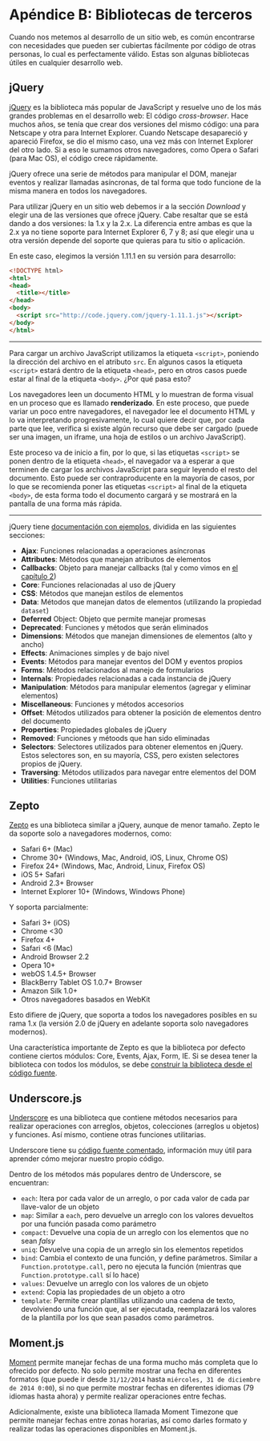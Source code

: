# Apéndice B: Bibliotecas de terceros

Cuando nos metemos al desarrollo de un sitio web, es común encontrarse con necesidades que pueden ser cubiertas fácilmente por código de otras personas, lo cual es perfectamente válido. Estas son algunas bibliotecas útiles en cualquier desarrollo web.

## jQuery

[jQuery](http://jquery.com/) es la biblioteca más popular de JavaScript y resuelve uno de los más grandes problemas en el desarrollo web: El código *cross-browser*. Hace muchos años, se tenía que crear dos versiones del mismo código: una para Netscape y otra para Internet Explorer. Cuando Netscape desapareció y apareció Firefox, se dio el mismo caso, una vez más con Internet Explorer del otro lado. Si a eso le sumamos otros navegadores, como Opera o Safari (para Mac OS), el código crece rápidamente.

jQuery ofrece una serie de métodos para manipular el DOM, manejar eventos y realizar llamadas asíncronas, de tal forma que todo funcione de la misma manera en todos los navegadores.

Para utilizar jQuery en un sitio web debemos ir a la sección *Download* y elegir una de las versiones que ofrece jQuery. Cabe resaltar que se está dando a dos versiones: la 1.x y la 2.x. La diferencia entre ambas es que la 2.x ya no tiene soporte para Internet Explorer 6, 7 y 8; así que elegir una u otra versión depende del soporte que quieras para tu sitio o aplicación.

En este caso, elegimos la versión 1.11.1 en su versión para desarrollo:

```html
<!DOCTYPE html>
<html>
<head>
  <title></title>
</head>
<body>
  <script src="http://code.jquery.com/jquery-1.11.1.js"></script>
</body>
</html>
```

---

Para cargar un archivo JavaScript utilizamos la etiqueta `<script>`, poniendo la dirección del archivo en el atributo `src`. En algunos casos la etiqueta `<script>` estará dentro de la etiqueta `<head>`, pero en otros casos puede estar al final de la etiqueta `<body>`. ¿Por qué pasa esto?

Los navegadores leen un documento HTML y lo muestran de forma visual en un proceso que es llamado __renderizado__. En este proceso, que puede variar un poco entre navegadores, el navegador lee el documento HTML y lo va interpretando progresivamente, lo cual quiere decir que, por cada parte que lee, verifica si existe algún recurso que debe ser cargado (puede ser una imagen, un iframe, una hoja de estilos o un archivo JavaScript).

Este proceso va de inicio a fin, por lo que, si las etiquetas `<script>` se ponen dentro de la etiqueta `<head>`, el navegador va a esperar a que terminen de cargar los archivos JavaScript para seguir leyendo el resto del documento. Esto puede ser contraproducente en la mayoría de casos, por lo que se recomienda poner las etiquetas `<script>` al final de la etiqueta `<body>`, de esta forma todo el documento cargará y se mostrará en la pantalla de una forma más rápida.

---

jQuery tiene [documentación con ejemplos](http://api.jquery.com/), dividida en las siguientes secciones:

* __Ajax__: Funciones relacionadas a operaciones asíncronas
* __Attributes__: Métodos que manejan atributos de elementos
* __Callbacks__: Objeto para manejar callbacks (tal y como vimos en [el capítulo 2](/2-funciones#callbacks))
* __Core__: Funciones relacionadas al uso de jQuery
* __CSS__: Métodos que manejan estilos de elementos
* __Data__: Métodos que manejan datos de elementos (utilizando la propiedad `dataset`)
* __Deferred__ Object: Objeto que permite manejar promesas
* __Deprecated__: Funciones y métodos que serán eliminados
* __Dimensions__: Métodos que manejan dimensiones de elementos (alto y ancho)
* __Effects__: Animaciones simples y de bajo nivel
* __Events__: Métodos para manejar eventos del DOM y eventos propios
* __Forms__: Métodos relacionados al manejo de formularios
* __Internals__: Propiedades relacionadas a cada instancia de jQuery
* __Manipulation__: Métodos para manipular elementos (agregar y eliminar elementos)
* __Miscellaneous__: Funciones y métodos accesorios
* __Offset__: Métodos utilizados para obtener la posición de elementos dentro del documento
* __Properties__: Propiedades globales de jQuery
* __Removed__: Funciones y métoods que han sido eliminadas
* __Selectors__: Selectores utilizados para obtener elementos en jQuery. Estos selectores son, en su mayoría, CSS, pero existen selectores propios de jQuery.
* __Traversing__: Métodos utilizados para navegar entre elementos del DOM
* __Utilities__: Funciones utilitarias

## Zepto

[Zepto](http://zeptojs.com/) es una biblioteca similar a jQuery, aunque de menor tamaño. Zepto le da soporte solo a navegadores modernos, como:

* Safari 6+ (Mac)
* Chrome 30+ (Windows, Mac, Android, iOS, Linux, Chrome OS)
* Firefox 24+ (Windows, Mac, Android, Linux, Firefox OS)
* iOS 5+ Safari
* Android 2.3+ Browser
* Internet Explorer 10+ (Windows, Windows Phone)

Y soporta parcialmente:

* Safari 3+ (iOS)
* Chrome <30
* Firefox 4+
* Safari <6 (Mac)
* Android Browser 2.2
* Opera 10+
* webOS 1.4.5+ Browser
* BlackBerry Tablet OS 1.0.7+ Browser
* Amazon Silk 1.0+
* Otros navegadores basados en WebKit

Esto difiere de jQuery, que soporta a todos los navegadores posibles en su rama 1.x (la versión 2.0 de jQuery en adelante soporta solo navegadores modernos).

Una característica importante de Zepto es que la biblioteca por defecto contiene ciertos módulos: Core, Events, Ajax, Form, IE. Si se desea tener la biblioteca con todos los módulos, se debe [construir la biblioteca desde el código fuente](https://github.com/madrobby/zepto#building).

## Underscore.js

[Underscore](http://underscorejs.org/) es una biblioteca que contiene métodos necesarios para realizar operaciones con arreglos, objetos, colecciones (arreglos u objetos) y funciones. Así mismo, contiene otras funciones utilitarias.

Underscore tiene su [código fuente comentado](http://underscorejs.org/docs/underscore.html), información muy útil para aprender cómo mejorar nuestro propio código.

Dentro de los métodos más populares dentro de Underscore, se encuentran:

* `each`: Itera por cada valor de un arreglo, o por cada valor de cada par llave-valor de un objeto
* `map`: Similar a `each`, pero devuelve un arreglo con los valores devueltos por una función pasada como parámetro
* `compact`: Devuelve una copia de un arreglo con los elementos que no sean *falsy*
* `uniq`: Devuelve una copia de un arreglo sin los elementos repetidos
* `bind`: Cambia el contexto de una función, y define parámetros. Similar a `Function.prototype.call`, pero no ejecuta la función (mientras que `Function.prototype.call` sí lo hace)
* `values`: Devuelve un arreglo con los valores de un objeto
* `extend`: Copia las propiedades de un objeto a otro
* `template`: Permite crear plantillas utilizando una cadena de texto, devolviendo una función que, al ser ejecutada, reemplazará los valores de la plantilla por los que sean pasados como parámetros.

## Moment.js

[Moment](http://momentjs.com/) permite manejar fechas de una forma mucho más completa que lo ofrecido por defecto. No solo permite mostrar una fecha en diferentes formatos (que puede ir desde `31/12/2014` hasta `miércoles, 31 de diciembre de 2014 0:00`), si no que permite mostrar fechas en diferentes idiomas (79 idiomas hasta ahora) y permite realizar operaciones entre fechas.

Adicionalmente, existe una biblioteca llamada Moment Timezone que permite manejar fechas entre zonas horarias, así como darles formato y realizar todas las operaciones disponibles en Moment.js.